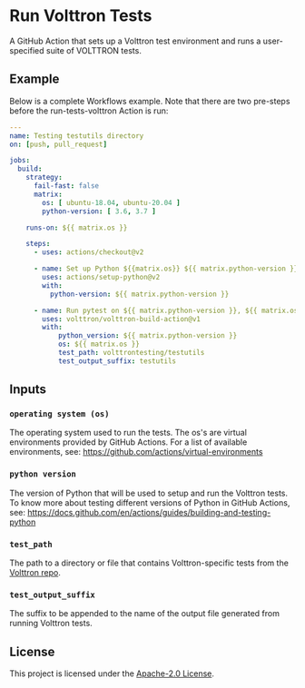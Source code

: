 # Run Volttron Tests

A GitHub Action that sets up a Volttron test environment and runs a user-specified suite of VOLTTRON tests.

## Example

Below is a complete Workflows example. Note that there are two pre-steps before the run-tests-volttron Action is run:

````yaml
---
name: Testing testutils directory
on: [push, pull_request]

jobs:
  build:
    strategy:
      fail-fast: false
      matrix:
        os: [ ubuntu-18.04, ubuntu-20.04 ]
        python-version: [ 3.6, 3.7 ]

    runs-on: ${{ matrix.os }}

    steps:
      - uses: actions/checkout@v2

      - name: Set up Python ${{matrix.os}} ${{ matrix.python-version }}
        uses: actions/setup-python@v2
        with:
          python-version: ${{ matrix.python-version }}

      - name: Run pytest on ${{ matrix.python-version }}, ${{ matrix.os }}
        uses: volttron/volttron-build-action@v1
        with:
            python_version: ${{ matrix.python-version }}
            os: ${{ matrix.os }}
            test_path: volttrontesting/testutils
            test_output_suffix: testutils
````

## Inputs

### `operating system (os)`

The operating system used to run the tests. The os's are virtual environments provided by GitHub Actions. For a list of available environments, see: <https://github.com/actions/virtual-environments>

### `python version`

The version of Python that will be used to setup and run the Volttron tests. To know more about testing different versions of Python in GitHub Actions, see: <https://docs.github.com/en/actions/guides/building-and-testing-python>

### `test_path`

The path to a directory or file that contains Volttron-specific tests from the [Volttron repo](https://github.com/VOLTTRON/volttron).

### `test_output_suffix`

The suffix to be appended to the name of the output file generated from running Volttron tests.

## License

This project is licensed under the [Apache-2.0 License](LICENSE).
